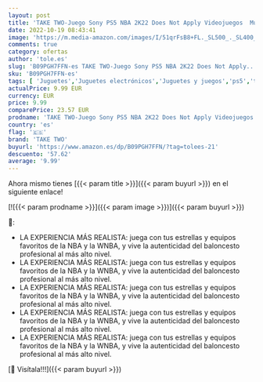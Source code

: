```yaml
---
layout: post
title: 'TAKE TWO-Juego Sony PS5 NBA 2K22 Does Not Apply Videojuegos  Multicolor  One Size NBA2K22PS5'
date: 2022-10-19 08:43:41
image: 'https://m.media-amazon.com/images/I/51qrFsB8+FL._SL500_._SL400_.jpg'
comments: true
category: ofertas
author: 'tole.es'
slug: 'B09PGH7FFN-es TAKE TWO-Juego Sony PS5 NBA 2K22 Does Not Apply...'
sku: 'B09PGH7FFN-es'
tags: [ 'Juguetes','Juguetes electrónicos','Juguetes y juegos','ps5','take two','🇪🇸', ]
actualPrice: 9.99 EUR
currency: EUR
price: 9.99
comparePrice: 23.57 EUR
prodname: 'TAKE TWO-Juego Sony PS5 NBA 2K22 Does Not Apply Videojuegos  Multicolor  One Size NBA2K22PS5'
country: 'es'
flag: '🇪🇸'
brand: 'TAKE TWO'
buyurl: 'https://www.amazon.es/dp/B09PGH7FFN/?tag=tolees-21'
descuento: '57.62'
average: '9.99'
---
```


Ahora mismo tienes [{{< param title >}}]({{< param buyurl >}}) en el siguiente enlace!

[![{{< param prodname >}}]({{< param image >}})]({{< param buyurl >}})

🔎:

- LA EXPERIENCIA MÁS REALISTA: juega con tus estrellas y equipos favoritos de la NBA y la WNBA, y vive la autenticidad del baloncesto profesional al más alto nivel.
- LA EXPERIENCIA MÁS REALISTA: juega con tus estrellas y equipos favoritos de la NBA y la WNBA, y vive la autenticidad del baloncesto profesional al más alto nivel.
- LA EXPERIENCIA MÁS REALISTA: juega con tus estrellas y equipos favoritos de la NBA y la WNBA, y vive la autenticidad del baloncesto profesional al más alto nivel.
- LA EXPERIENCIA MÁS REALISTA: juega con tus estrellas y equipos favoritos de la NBA y la WNBA, y vive la autenticidad del baloncesto profesional al más alto nivel.
- LA EXPERIENCIA MÁS REALISTA: juega con tus estrellas y equipos favoritos de la NBA y la WNBA, y vive la autenticidad del baloncesto profesional al más alto nivel.

[🛒 Visítala!!!]({{< param buyurl >}})
